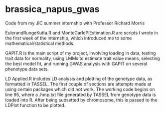 # brassica_napus_gwas
Code from my JIC summer internship with Professor Richard Morris

EulerandRungeKutta.R and MonteCarloPiEstimation.R are scripts I wrote in the first week of the internship, which introduced me to some mathematical/statistical methods.

GAPIT.R is the main script of my project, involving loading in data, testing trait data for normality, using LMMs to estimate trait value means, selecting the best model fit, and running GWAS analysis with GAPIT on several phenotype data sets.

LD Applied.R includes LD analysis and plotting of the genotype data, as formatted in TASSEL. The first couple of sections are attempts made at using certain packages which did not work. The working code begins on line 95, where a .hmp.txt file generated by TASSEL from genotype data is loaded into R. After being subsetted by chromosome, this is passed to the LDPlot function to be plotted.
